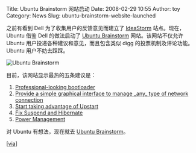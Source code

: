 Title: Ubuntu Brainstorm 网站启动
Date: 2008-02-29 10:55
Author: toy
Category: News
Slug: ubuntu-brainstorm-website-launched

之前有看到 Dell 为了收集用户的反馈意见而建立了
[IdeaStorm](http://www.dellideastorm.com/) 站点。现在，Ubuntu 借鉴 Dell
的做法启动了 [Ubuntu Brainstorm](http://brainstorm.ubuntu.com/)
网站。该网站不仅允许 Ubuntu 用户投递各种建议和意见，而且包含类似 digg
的投票机制及评论功能。Ubuntu 用户不妨去踩踩。

![Ubuntu Brainstorm](http://i.linuxtoy.org/i/2008/02/idea-logo.png)

目前，该网站显示最热的五条建议是：

1.  [Professional-looking
    bootloader](http://brainstorm.ubuntu.com/idea/21/)
2.  [Provide a simple graphical interface to manage \_any\_ type of
    network connection](http://brainstorm.ubuntu.com/idea/4/)
3.  [Start taking advantage of
    Upstart](http://brainstorm.ubuntu.com/idea/35/)
4.  [Fix Suspend and Hibernate](http://brainstorm.ubuntu.com/idea/94/)
5.  [Power Management](http://brainstorm.ubuntu.com/idea/81/)

对 Ubuntu 有想法，现在就去 [Ubuntu
Brainstorm](http://brainstorm.ubuntu.com/)。

[[via](http://fridge.ubuntu.com/node/1357)]
